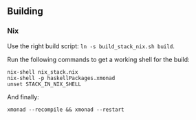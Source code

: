 
## Building

### Nix

Use the right build script: `ln -s build_stack_nix.sh build`.

Run the following commands to get a working shell for the build:

```
nix-shell nix_stack.nix
nix-shell -p haskellPackages.xmonad
unset STACK_IN_NIX_SHELL
```

And finally:

```
xmonad --recompile && xmonad --restart
```

